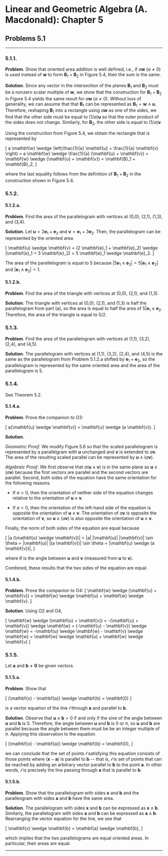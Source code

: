 Linear and Geometric Algebra (A. Macdonald): Chapter 5
======================================================

## Problems 5.1

-------------------------------------------------------------------------------

### 5.1.1.

__Problem__. Show that oriented area addition is well defined, i.e., if
$a \mathbf{w}$ ($a \ne 0$) is used instead of $\mathbf{w}$ to form
$\mathbf{B}_1 + \mathbf{B}_2$ in Figure 5.4, then the sum is the same.

__Solution__. Since any vector in the intersection of the planes
$\mathbf{B}_1$ and $\mathbf{B}_2$ must be a nonzero scalar multiple of
$\mathbf{w}$, we show that the construction for $\mathbf{B}_1 + \mathbf{B}_2$
in Figure 5.4 yields the same result for $a \mathbf{w}$ ($a \ne 0$). Without
loss of generality, we can assume that that $\mathbf{B}_1$ can be represented
as $\mathbf{B}_1 = \mathbf{w} \wedge \mathbf{u}$. Therefore, reshaping
$\mathbf{B}_1$ into a rectangle using $a \mathbf{w}$ as one of the sides, we
find that the other side must be equal to $(1/a) \mathbf{u}$ so that the outer
product of the sides does not change. Similarly, for $\mathbf{B}_2$, the other
side is equal to $(1/a) \mathbf{v}$.

Using the construction from Figure 5.4, we obtain the rectangle that is
represented by

\[
a \mathbf{w} \wedge
  \left(\frac{1}{a} \mathbf{u} + \frac{1}{a} \mathbf{v} \right)
= a \mathbf{w} \wedge \frac{1}{a} (\mathbf{u} + \mathbf{v})
= \mathbf{w} \wedge (\mathbf{u} + \mathbf{v}) = \mathbf{B}_1 + \mathbf{B}_2,
\]

where the last equality follows from the definition of
$\mathbf{B}_1 + \mathbf{B}_2$ in the construction shown in Figure 5.4.

### 5.1.2.

#### 5.1.2.a.

__Problem__. Find the area of the parallelogram with vertices at (0,0),
(2,1), (1,3), and (3,4).

__Solution__. Let $\mathbf{u} = 2 \mathbf{e}_1 + \mathbf{e}_2$ and
$\mathbf{v} = \mathbf{e}_1 + 3 \mathbf{e}_2$. Then, the parallelogram
can be represented by the oriented area

\[
\mathbf{u} \wedge \mathbf{v}
= (2 \mathbf{e}_1 + \mathbf{e}_2) \wedge (\mathbf{e}_1 + 3 \mathbf{e}_2)
= 5 \mathbf{e}_1 \wedge \mathbf{e}_2.
\]

The area of the parellelogram is equal to 5 because
$|5 \mathbf{e}_1 \wedge \mathbf{e}_2| = 5 |\mathbf{e}_1 \wedge \mathbf{e}_2|$
and $|\mathbf{e}_1 \wedge \mathbf{e}_2| = 1$.

#### 5.1.2.b.

__Problem__. Find the area of the triangle with vertices at (0,0),
(2,1), and (1,3).

__Solution__. The triangle with vertices at (0,0), (2,1), and (1,3) is half
the parallelogram from part (a), so the area is equal to half the area
of $5|\mathbf{e}_1 \wedge \mathbf{e}_2$. Therefore, the area of the triangle
is equal to 5/2.

### 5.1.3.

__Problem__. Find the area of the parallelogram with vertices at (1,1), (3,2),
(2,4), and (4,5).

__Solution__. The parallelogram with vertices at (1,1), (3,2), (2,4), and
(4,5) is the same as the parallelogram from Problem 5.1.2.a shifted by
$\mathbf{e}_1 + \mathbf{e}_2$, so the parallelogram is represented by the same
oriented area and the area of the parallelogram is 5.

### 5.1.4.

See Theorem 5.2.

#### 5.1.4.a.

__Problem__. Prove the companion to O3:

\[
a(\mathbf{u} \wedge \mathbf{v}) = \mathbf{u} \wedge (a \mathbf{v}).
\]

__Solution__.

_Geometric Proof_. We modify Figure 5.6 so that the scaled parallelogram is
represented by a parallelgram with $\mathbf{u}$ unchanged and $\mathbf{v}$ is
extended to $a \mathbf{v}$. The area of the resulting scaled parallel can be
represented by $\mathbf{u} \wedge (a \mathbf{v})$.

_Algebraic Proof_. We first observe that $a (\mathbf{u} \wedge \mathbf{v})$ is
in the same plane as $\mathbf{u} \wedge (a \mathbf{v})$ because the first
vectors are parallel and the second vectors are parallel. Second, both sides
of the equation have the same orientation for the following reasons.

* If $a > 0$, then the orientation of neither side of the equation changes
  relative to the orientation of $\mathbf{u} \wedge \mathbf{v}$.

* If $a < 0$, then the orientation of the left-hand side of the equation is
  opposite the orientation of $\mathbf{u} \wedge \mathbf{v}$. The orientation
  of $a \mathbf{v}$ is opposite the orientation of $\mathbf{v}$, so
  $\mathbf{u} \wedge (a \mathbf{v})$ is also opposite the orientation of
  $\mathbf{u} \wedge \mathbf{v}$.

Finally, the norm of both sides of the equation are equal because

\[
|a (\mathbf{u} \wedge \mathbf{v})|
= |a| |\mathbf{u}| |\mathbf{v}| \sin \theta
= |\mathbf{u}| |(a \mathbf{v})| \sin \theta
= |\mathbf{u} \wedge (a \mathbf{v})|,
\]

where $\theta$ is the angle between $\mathbf{u}$ and $\mathbf{v}$ (measured
from $\mathbf{u}$ to $\mathbf{v}$).

Combined, these results that the two sides of the equation are equal.

#### 5.1.4.b.

__Problem__. Prove the companion to O4:
\[
  \mathbf{w} \wedge (\mathbf{u} + \mathbf{v})
= \mathbf{w} \wedge \mathbf{u} + \mathbf{w} \wedge \mathbf{v}.
\]

__Solution__. Using O2 and O4,

\[
\mathbf{w} \wedge (\mathbf{u} + \mathbf{v})
= -(\mathbf{u} + \mathbf{v}) \wedge \mathbf{w}
= (-\mathbf{u} - \mathbf{v}) \wedge \mathbf{w}
= -\mathbf{u} \wedge \mathbf{w} - \mathbf{v} \wedge \mathbf{w}
= \mathbf{w} \wedge \mathbf{u} + \mathbf{w} \wedge \mathbf{v}
\]

### 5.1.5.

Let $\mathbf{a}$ and $\mathbf{b} \ne \mathbf{0}$ be given vectors.

#### 5.1.5.a.

__Problem__. Show that

\[
(\mathbf{x} - \mathbf{a}) \wedge \mathbf{b} = \mathbf{0}
\]

is a vector equation of the line $\mathscr{l}$ through $\mathbf{a}$ and
parallel to $\mathbf{b}$.

__Solution__. Observe that $\mathbf{u} \wedge \mathbf{b} = 0$ if and only if
the sine of the angle between $\mathbf{u}$ and $\mathbf{b}$ is 0. Therefore,
the angle between $\mathbf{u}$ and $\mathbf{b}$ is 0 or $\pi$, so $\mathbf{u}$
and $\mathbf{b}$ are parallel because the angle between them must be be an
integer multiple of $\pi$. Applying this observation to the equation

\[
(\mathbf{x} - \mathbf{a}) \wedge \mathbf{b} = \mathbf{0},
\]

we can conclude that the set of points $\mathscr{l}$ satisfying this equation
consists of those points where $(\mathbf{x} - \mathbf{a})$ is parallel
to $\mathbf{b}$ -- that is, $\mathscr{l}$ is set of points that can be reached
by adding an arbitrary vector parallel to $\mathbf{b}$ to the point
$\mathbf{a}$. In other words, $\mathscr{l}$ is precisely the line passing
through $\mathbf{a}$ that is parallel to $\mathbf{b}$.

#### 5.1.5.b.

__Problem__. Show that the parallelogram with sides $\mathbf{x}$ and
$\mathbf{b}$ and the paralleogram with sides $\mathbf{a}$ and $\mathbf{b}$
have the same area.

__Solution__. The parallelogram with sides $\mathbf{x}$ and $\mathbf{b}$
can be expressed as $\mathbf{x} \wedge \mathbf{b}$. Similarly, the
parallelogram with sides $\mathbf{a}$ and $\mathbf{b}$ can be expressed as
$\mathbf{a} \wedge \mathbf{b}$. Rearranging the vector equation for the line,
we see that

\[
\mathbf{x} \wedge \mathbf{b} = \mathbf{a} \wedge \mathbf{b},
\]

which implies that the two parallelograms are equal oriented areas. In
particular, their areas are equal.

-------------------------------------------------------------------------------
